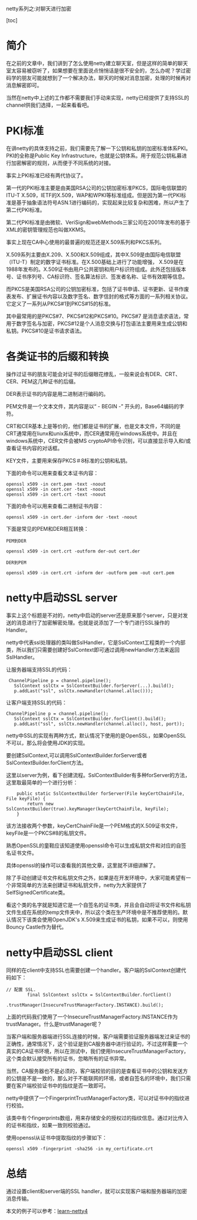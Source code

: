 netty系列之:对聊天进行加密

[toc]

# 简介

在之前的文章中，我们讲到了怎么使用netty建立聊天室，但是这样的简单的聊天室太容易被窃听了，如果想要在里面说点悄悄话是很不安全的，怎么办呢？学过密码学的朋友可能就想到了一个解决办法，聊天的时候对消息加密，处理的时候再对消息解密即可。

当然在netty中上述的工作都不需要我们手动来实现，netty已经提供了支持SSL的channel供我们选择，一起来看看吧。

# PKI标准

在讲netty的具体支持之前，我们需要先了解一下公钥和私钥的加密标准体系PKI。PKI的全称是Public Key Infrastructure，也就是公钥体系。用于规范公钥私募进行加密解密的规则，从而便于不同系统的对接。

事实上PKI标准已经有两代协议了。

第一代的PKI标准主要是由美国RSA公司的公钥加密标准PKCS，国际电信联盟的ITU-T X.509，IETF的X.509，WAP和WPKI等标准组成。但是因为第一代PKI标准是基于抽象语法符号ASN.1进行编码的，实现起来比较复杂和困难，所以产生了第二代PKI标准。

第二代PKI标准是由微软、VeriSign和webMethods三家公司在2001年发布的基于XML的密钥管理规范也叫做XKMS。

事实上现在CA中心使用的最普遍的规范还是X.509系列和PKCS系列。

X.509系列主要由X.209、X.500和X.509组成，其中X.509是由国际电信联盟（ITU-T）制定的数字证书标准。在X.500基础上进行了功能增强，
X.509是在1988年发布的。X.509证书由用户公共密钥和用户标识符组成。此外还包括版本号、证书序列号、CA标识符、签名算法标识、签发者名称、证书有效期等信息。

而PKCS是美国RSA公司的公钥加密标准，包括了证书申请、证书更新、证书作废表发布、扩展证书内容以及数字签名、数字信封的格式等方面的一系列相关协议。它定义了一系列从PKCS#1到PKCS#15的标准。

其中最常用的是PKCS#7、PKCS#12和PKCS#10。PKCS#7 是消息请求语法，常用于数字签名与加密，PKCS#12是个人消息交换与打包语法主要用来生成公钥和私钥。PKCS#10是证书请求语法。

# 各类证书的后缀和转换

操作过证书的朋友可能会对证书的后缀眼花缭乱，一般来说会有DER、CRT、CER、PEM这几种证书的后缀。

DER表示证书的内容是用二进制进行编码的。

PEM文件是一个文本文件，其内容是以“ - BEGIN -” 开头的，Base64编码的字符。

CRT和CER基本上是等价的，他们都是证书的扩展，也是文本文件，不同的是CRT通常用在liunx和unix系统中，而CER通常用在windows系统中。并且在windows系统中，CER文件会被MS cryptoAPI命令识别，可以直接显示导入和/或查看证书内容的对话框。

KEY文件，主要用来保存PKCS＃8标准的公钥和私钥。

下面的命令可以用来查看文本证书内容：

```
openssl x509 -in cert.pem -text -noout
openssl x509 -in cert.cer -text -noout
openssl x509 -in cert.crt -text -noout
```

下面的命令可以用来查看二进制证书内容：

```
openssl x509 -in cert.der -inform der -text -noout
```

下面是常见的PEM和DER相互转换：

```
PEM到DER

openssl x509 -in cert.crt -outform der-out cert.der

DER到PEM

openssl x509 -in cert.crt -inform der -outform pem -out cert.pem
```

# netty中启动SSL server

事实上这个标题是不对的，netty中启动的server还是原来那个server，只是对发送的消息进行了加密解密处理。也就是说添加了一个专门进行SSL操作的Handler。

netty中代表ssl处理器的类叫做SslHandler，它是SslContext工程类的一个内部类，所以我们只需要创建好SslContext即可通过调用newHandler方法来返回SslHandler。

让服务器端支持SSL的代码：

```
 ChannelPipeline p = channel.pipeline();
   SslContext sslCtx = SslContextBuilder.forServer(...).build();
   p.addLast("ssl", sslCtx.newHandler(channel.alloc()));
```

让客户端支持SSL的代码：

```
ChannelPipeline p = channel.pipeline();
   SslContext sslCtx = SslContextBuilder.forClient().build();
   p.addLast("ssl", sslCtx.newHandler(channel.alloc(), host, port));
```

netty中SSL的实现有两种方式，默认情况下使用的是OpenSSL，如果OpenSSL不可以，那么将会使用JDK的实现。

要创建SslContext,可以调用SslContextBuilder.forServer或者SslContextBuilder.forClient方法。

这里以server为例，看下创建流程。SslContextBuilder有多种forServer的方法，这里取最简单的一个进行分析：

```
    public static SslContextBuilder forServer(File keyCertChainFile, File keyFile) {
        return new SslContextBuilder(true).keyManager(keyCertChainFile, keyFile);
    }
```

该方法接收两个参数，keyCertChainFile是一个PEM格式的X.509证书文件，keyFile是一个PKCS#8的私钥文件。

熟悉OpenSSL的童鞋应该知道使用openssl命令可以生成私钥文件和对应的自签名证书文件。

具体openssl的操作可以查看我的其他文章，这里就不详细讲解了。

除了手动创建证书文件和私钥文件之外，如果是在开发环境中，大家可能希望有一个非常简单的方法来创建证书和私钥文件，netty为大家提供了SelfSignedCertificate类。

看这个类的名字就是知道它是一个自签名的证书类，并且会自动将证书文件和私钥文件生成在系统的temp文件夹中，所以这个类在生产环境中是不推荐使用的。默认情况下该类会使用OpenJDK's X.509来生成证书的私钥，如果不可以，则使用 Bouncy Castle作为替代。

# netty中启动SSL client

同样的在client中支持SSL也需要创建一个handler。客户端的SslContext创建代码如下：

```
// 配置 SSL.
        final SslContext sslCtx = SslContextBuilder.forClient()
                .trustManager(InsecureTrustManagerFactory.INSTANCE).build();
```

上面的代码我们使用了一个InsecureTrustManagerFactory.INSTANCE作为trustManager。什么是trustManager呢？

当客户端和服务器端进行SSL连接的时候，客户端需要验证服务器端发过来证书的正确性，通常情况下，这个验证是到CA服务器中进行验证的，不过这样需要一个真实的CA证书环境，所以在测试中，我们使用InsecureTrustManagerFactory，这个类会默认接受所有的证书，忽略所有的证书异常。

当然，CA服务器也不是必须的，客户端校验的目的是查看证书中的公钥和发送方的公钥是不是一致的，那么对于不能联网的环境，或者自签名的环境中，我们只需要在客户端校验证书中的指纹是否一致即可。

netty中提供了一个FingerprintTrustManagerFactory类，可以对证书中的指纹进行校验。

该类中有个fingerprints数组，用来存储安全的授权过的指纹信息。通过对比传入的证书和指纹，如果一致则校验通过。

使用openssl从证书中提取指纹的步骤如下：

```
openssl x509 -fingerprint -sha256 -in my_certificate.crt
```

# 总结

通过设置client和server端的SSL handler，就可以实现客户端和服务器端的加密消息传输。

本文的例子可以参考：[learn-netty4](https://github.com/ddean2009/learn-netty4)








